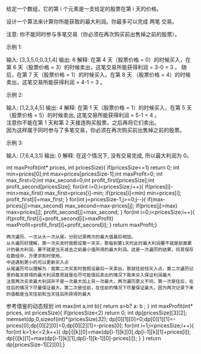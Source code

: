 给定一个数组，它的第 i 个元素是一支给定的股票在第 i 天的价格。

设计一个算法来计算你所能获取的最大利润。你最多可以完成 两笔 交易。

注意: 你不能同时参与多笔交易（你必须在再次购买前出售掉之前的股票）。

示例 1:

输入: [3,3,5,0,0,3,1,4]
输出: 6
解释: 在第 4 天（股票价格 = 0）的时候买入，在第 6 天（股票价格 = 3）的时候卖出，这笔交易所能获得利润 = 3-0 = 3 。
     随后，在第 7 天（股票价格 = 1）的时候买入，在第 8 天 （股票价格 = 4）的时候卖出，这笔交易所能获得利润 = 4-1 = 3 。

示例 2:

输入: [1,2,3,4,5]
输出: 4
解释: 在第 1 天（股票价格 = 1）的时候买入，在第 5 天 （股票价格 = 5）的时候卖出, 这笔交易所能获得利润 = 5-1 = 4 。   
     注意你不能在第 1 天和第 2 天接连购买股票，之后再将它们卖出。   
     因为这样属于同时参与了多笔交易，你必须在再次购买前出售掉之前的股票。

示例 3:

输入: [7,6,4,3,1] 
输出: 0 
解释: 在这个情况下, 没有交易完成, 所以最大利润为 0。



int maxProfit(int* prices, int pricesSize){
    if(pricesSize<=1)
    return 0;
    int min=prices[0];int max=prices[pricesSize-1];int maxProfit=0;
    int max_first=0;int max_second=0;int profit_first[pricesSize];int profit_second[pricesSize];
    for(int i=0;i<pricesSize;i++){
        if(prices[i]-min>max_first)
        max_first=prices[i]-min;
        if(prices[i]<min)
        min=prices[i];
        profit_first[i]=max_first;
}
    for(int j=pricesSize-1;j>=0;j--){
        if(max-prices[j]>max_second)
        max_second=max-prices[j];
        if(prices[j]>max)
        max=prices[j];
        profit_second[j]=max_second;
    }
    for(int i=0;i<pricesSize;i++){
        if(profit_first[i]+profit_second[i]>maxProfit)
        maxProfit=profit_first[i]+profit_second[i];
    }
    return maxProfit;}
    
    
    两次遍历，一次从头一次从尾，分别记录两次的最大值最后相加。
    从头遍历好理解，第一次买卖时我假设第一天买，那每到第i天时此时最大利润要不就是前面累计的最大利润，要不就是当天减去之前最小值所得的最大利润。这是一次遍历的结果，将其保存在数组中，方便求和时使用。
    中途遇到更小的可以更新买入点
    从尾遍历可以理解为：我第二次买卖时我假设最后一天卖出，那就往前找买入点，第二次遍历记录的每天获得的最大利润意思就是在尽可能很后卖出的情况下我来买入保证利润最大
    注意两次买卖最大利润并不是一次最大加上另一次最大，两次遍历意义不同，第一次是往后，在往后的情况下尽量保证最大。第二次是往前，在往前的情况下尽量保证最大。因为两次记录下来的值都是当天往前和当天往后所获得的最大
    
    
   参考借鉴的动态规划
   int max(int a,int b){
    return a>b? a: b ;
}
int maxProfit(int* prices, int pricesSize){
    if(pricesSize<2)
    return 0;
    int dp[pricesSize][3][2];
    memset(dp,0,sizeof(int)*(pricesSize)*3*2);
    dp[0][1][0]=0;dp[0][1][1]=-prices[0];dp[0][2][0]=0;dp[0][2][1]=-prices[0];
    for(int i=1;i<pricesSize;i++){
        for(int k=1;k<=2;k++){
            dp[i][k][0]=max(dp[i-1][k][0],dp[i-1][k][1]+prices[i]);
            dp[i][k][1]=max(dp[i-1][k][1],dp[i-1][k-1][0]-prices[i]);
        }
    }
    return dp[pricesSize-1][2][0];}
    
    
    
    
